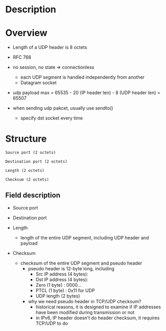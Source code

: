 # Description


# Overview
* Length of a UDP header is 8 octets

* RFC 768

* no session, no state => connectionless
    * each UDP segment is handled independently from another
    * Datagram socket

* udp payload max = 65535 - 20 (IP header len) - 8 (UDP header len) = 65507

* when sending udp pakcet, usually use sendto()
    * specify dst socket every time

# Structure

    Source port (2 octets)

    Destination port (2 octets)

    Length (2 octets)

    Checksum (2 octets)

## Field description
* Source port

* Destination port

* Length
    * length of the entire UDP segment, including UDP header and payload

* Checksum
    * checksum of the entire UDP segment and pseudo header
        * pseudo header is 12-byte long, including
            * Src IP address (4 bytes):
            * Dst IP address (4 bytes):
            * Zero           (1 byte) : 0000...
            * PTCL           (1 byte) : 0x11 for UDP
            * UDP length     (2 bytes)
        * why we need pseudo header in TCP/UDP checksum?
            * historical reasons, it is designed to examine if IP addresses have been modified during transmission or not
            * in IPv6, IP header doesn't do header checksum, it requires TCP/UDP to do

